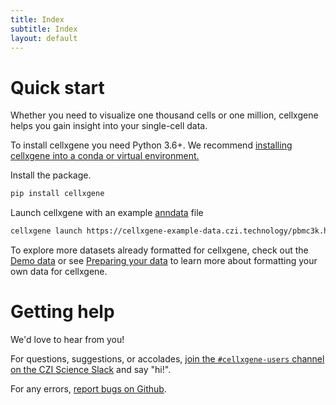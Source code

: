 ```yaml
---
title: Index
subtitle: Index
layout: default
---
```

# Quick start

Whether you need to visualize one thousand cells or one million, cellxgene helps you gain insight into your single-cell data.

To install cellxgene you need Python 3.6+. We recommend [installing cellxgene into a conda or virtual environment.](posts/install)

Install the package.
``` bash
pip install cellxgene
```

Launch cellxgene with an example [anndata](https://anndata.readthedocs.io/en/latest/) file

``` bash
cellxgene launch https://cellxgene-example-data.czi.technology/pbmc3k.h5ad
```

To explore more datasets already formatted for cellxgene, check out the [Demo data](posts/demo-data) or
see [Preparing your data](posts/prepare) to learn more about formatting your own
data for cellxgene.

# Getting help

We'd love to hear from you!

For questions, suggestions, or accolades, [join the `#cellxgene-users` channel on the CZI Science Slack](https://join-cellxgene-users.herokuapp.com/) and say "hi!".

For any errors, [report bugs on Github](https://github.com/chanzuckerberg/cellxgene/issues).
